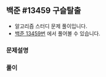 ## 백준 #13459 구슬탈출

- 알고리즘 스터디 문제 풀이입니다.
- [백준 13459번](https://www.acmicpc.net/problem/13459) 에서 풀어볼 수 있습니다.

### 문제설명

### 풀이
